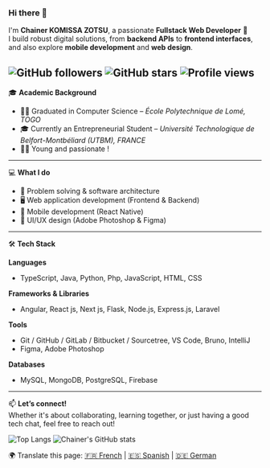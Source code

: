 ### Hi there 👋

I'm **Chainer KOMISSA ZOTSU**, a passionate **Fullstack Web Developer** 🚀  
I build robust digital solutions, from **backend APIs** to **frontend interfaces**, and also explore **mobile development** and **web design**.

![GitHub followers](https://img.shields.io/github/followers/ChainerKOMISSA?label=Follow&style=social)
![GitHub stars](https://img.shields.io/github/stars/ChainerKOMISSA?style=social)
![Profile views](https://komarev.com/ghpvc/?username=ChainerKOMISSA&color=blue)<br>
---

🎓 **Academic Background**  
- 👨‍🎓 Graduated in Computer Science – *École Polytechnique de Lomé, TOGO*  
- 🎓 Currently an Entrepreneurial Student – *Université Technologique de Belfort-Montbéliard (UTBM), FRANCE*  
- 👧🏽 Young and passionate !

---

💻 **What I do**  
- 🧠 Problem solving & software architecture  
- 🖥️ Web application development (Frontend & Backend)  
- 📱 Mobile development (React Native)  
- 🎨 UI/UX design (Adobe Photoshop & Figma)

---

🛠 **Tech Stack**  

**Languages**  
- TypeScript, Java, Python, Php, JavaScript, HTML, CSS

**Frameworks & Libraries**  
- Angular, React js, Next js, Flask, Node.js, Express.js, Laravel 

**Tools**  
- Git / GitHub / GitLab / Bitbucket / Sourcetree, VS Code, Bruno, IntelliJ   
- Figma, Adobe Photoshop  

**Databases**  
- MySQL, MongoDB, PostgreSQL, Firebase


---

📫 **Let’s connect!**  
Whether it's about collaborating, learning together, or just having a good tech chat, feel free to reach out!

![Top Langs](https://github-readme-stats.vercel.app/api/top-langs/?username=ChainerKOMISSA&layout=compact&langs_count=8&theme=tokyonight)
![Chainer's GitHub stats](https://github-readme-stats.vercel.app/api?username=ChainerKOMISSA&show_icons=true&theme=tokyonight)


🌍 Translate this page: 
[🇫🇷 French](https://translate.google.com/translate?sl=auto&tl=fr&u=https://github.com/ChainerKOMISSA) | 
[🇪🇸 Spanish](https://translate.google.com/translate?sl=auto&tl=es&u=https://github.com/ChainerKOMISSA) | 
[🇩🇪 German](https://translate.google.com/translate?sl=auto&tl=de&u=https://github.com/ChainerKOMISSA)
